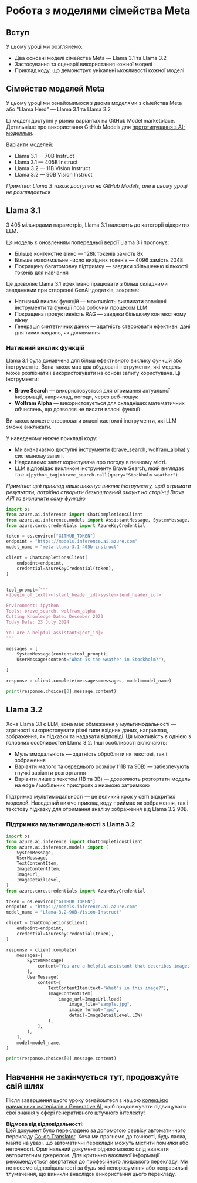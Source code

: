 <!--
CO_OP_TRANSLATOR_METADATA:
{
  "original_hash": "4c2a0b0c738b649ef049fb99a23be661",
  "translation_date": "2025-07-09T19:14:28+00:00",
  "source_file": "21-meta/README.md",
  "language_code": "uk"
}
-->
# Робота з моделями сімейства Meta

## Вступ

У цьому уроці ми розглянемо:

- Два основні моделі сімейства Meta — Llama 3.1 та Llama 3.2
- Застосування та сценарії використання кожної моделі
- Приклад коду, що демонструє унікальні можливості кожної моделі

## Сімейство моделей Meta

У цьому уроці ми ознайомимося з двома моделями з сімейства Meta або "Llama Herd" — Llama 3.1 та Llama 3.2

Ці моделі доступні у різних варіантах на GitHub Model marketplace. Детальніше про використання GitHub Models для [прототипування з AI-моделями](https://docs.github.com/en/github-models/prototyping-with-ai-models?WT.mc_id=academic-105485-koreyst).

Варіанти моделей:  
- Llama 3.1 — 70B Instruct  
- Llama 3.1 — 405B Instruct  
- Llama 3.2 — 11B Vision Instruct  
- Llama 3.2 — 90B Vision Instruct  

*Примітка: Llama 3 також доступна на GitHub Models, але в цьому уроці не розглядається*

## Llama 3.1

З 405 мільярдами параметрів, Llama 3.1 належить до категорії відкритих LLM.

Ця модель є оновленням попередньої версії Llama 3 і пропонує:

- Більше контекстне вікно — 128k токенів замість 8k  
- Більше максимальне число вихідних токенів — 4096 замість 2048  
- Покращену багатомовну підтримку — завдяки збільшенню кількості токенів для навчання  

Це дозволяє Llama 3.1 ефективно працювати з більш складними завданнями при створенні GenAI-додатків, зокрема:  
- Нативний виклик функцій — можливість викликати зовнішні інструменти та функції поза робочим процесом LLM  
- Покращена продуктивність RAG — завдяки більшому контекстному вікну  
- Генерація синтетичних даних — здатність створювати ефективні дані для таких завдань, як донавчання  

### Нативний виклик функцій

Llama 3.1 була донавчена для більш ефективного виклику функцій або інструментів. Вона також має два вбудовані інструменти, які модель може розпізнати і використовувати на основі запиту користувача. Ці інструменти:

- **Brave Search** — використовується для отримання актуальної інформації, наприклад, погоди, через веб-пошук  
- **Wolfram Alpha** — використовується для складніших математичних обчислень, що дозволяє не писати власні функції  

Ви також можете створювати власні кастомні інструменти, які LLM зможе викликати.

У наведеному нижче прикладі коду:

- Ми визначаємо доступні інструменти (brave_search, wolfram_alpha) у системному запиті.  
- Надсилаємо запит користувача про погоду в певному місті.  
- LLM відповідає викликом інструменту Brave Search, який виглядає так: `<|python_tag|>brave_search.call(query="Stockholm weather")`

*Примітка: цей приклад лише виконує виклик інструменту, щоб отримати результати, потрібно створити безкоштовний акаунт на сторінці Brave API та визначити саму функцію*

```python 
import os
from azure.ai.inference import ChatCompletionsClient
from azure.ai.inference.models import AssistantMessage, SystemMessage, UserMessage
from azure.core.credentials import AzureKeyCredential

token = os.environ["GITHUB_TOKEN"]
endpoint = "https://models.inference.ai.azure.com"
model_name = "meta-llama-3.1-405b-instruct"

client = ChatCompletionsClient(
    endpoint=endpoint,
    credential=AzureKeyCredential(token),
)


tool_prompt=f"""
<|begin_of_text|><|start_header_id|>system<|end_header_id|>

Environment: ipython
Tools: brave_search, wolfram_alpha
Cutting Knowledge Date: December 2023
Today Date: 23 July 2024

You are a helpful assistant<|eot_id|>
"""

messages = [
    SystemMessage(content=tool_prompt),
    UserMessage(content="What is the weather in Stockholm?"),

]

response = client.complete(messages=messages, model=model_name)

print(response.choices[0].message.content)
```

## Llama 3.2

Хоча Llama 3.1 є LLM, вона має обмеження у мультимодальності — здатності використовувати різні типи вхідних даних, наприклад, зображення, як підказки та надавати відповіді. Ця можливість є однією з головних особливостей Llama 3.2. Інші особливості включають:

- Мультимодальність — здатність обробляти як текстові, так і зображення  
- Варіанти малого та середнього розміру (11B та 90B) — забезпечують гнучкі варіанти розгортання  
- Варіанти лише з текстом (1B та 3B) — дозволяють розгортати модель на edge / мобільних пристроях з низькою затримкою  

Підтримка мультимодальності — це великий крок у світі відкритих моделей. Наведений нижче приклад коду приймає як зображення, так і текстову підказку для отримання аналізу зображення від Llama 3.2 90B.

### Підтримка мультимодальності з Llama 3.2

```python 
import os
from azure.ai.inference import ChatCompletionsClient
from azure.ai.inference.models import (
    SystemMessage,
    UserMessage,
    TextContentItem,
    ImageContentItem,
    ImageUrl,
    ImageDetailLevel,
)
from azure.core.credentials import AzureKeyCredential

token = os.environ["GITHUB_TOKEN"]
endpoint = "https://models.inference.ai.azure.com"
model_name = "Llama-3.2-90B-Vision-Instruct"

client = ChatCompletionsClient(
    endpoint=endpoint,
    credential=AzureKeyCredential(token),
)

response = client.complete(
    messages=[
        SystemMessage(
            content="You are a helpful assistant that describes images in details."
        ),
        UserMessage(
            content=[
                TextContentItem(text="What's in this image?"),
                ImageContentItem(
                    image_url=ImageUrl.load(
                        image_file="sample.jpg",
                        image_format="jpg",
                        detail=ImageDetailLevel.LOW)
                ),
            ],
        ),
    ],
    model=model_name,
)

print(response.choices[0].message.content)
```

## Навчання не закінчується тут, продовжуйте свій шлях

Після завершення цього уроку ознайомтеся з нашою [колекцією навчальних матеріалів з Generative AI](https://aka.ms/genai-collection?WT.mc_id=academic-105485-koreyst), щоб продовжувати підвищувати свої знання у сфері генеративного штучного інтелекту!

**Відмова від відповідальності**:  
Цей документ було перекладено за допомогою сервісу автоматичного перекладу [Co-op Translator](https://github.com/Azure/co-op-translator). Хоча ми прагнемо до точності, будь ласка, майте на увазі, що автоматичні переклади можуть містити помилки або неточності. Оригінальний документ рідною мовою слід вважати авторитетним джерелом. Для критично важливої інформації рекомендується звертатися до професійного людського перекладу. Ми не несемо відповідальності за будь-які непорозуміння або неправильні тлумачення, що виникли внаслідок використання цього перекладу.